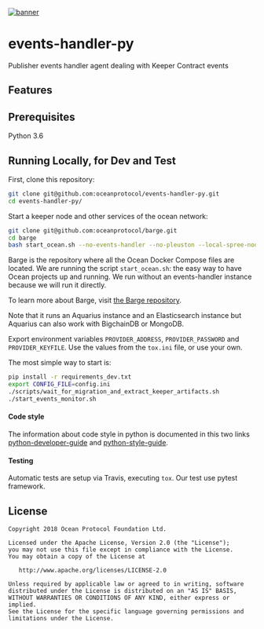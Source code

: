 [![banner](https://raw.githubusercontent.com/oceanprotocol/art/master/github/repo-banner%402x.png)](https://oceanprotocol.com)

# events-handler-py
Publisher events handler agent dealing with Keeper Contract events


## Features


## Prerequisites

Python 3.6

## Running Locally, for Dev and Test

First, clone this repository:

```bash
git clone git@github.com:oceanprotocol/events-handler-py.git
cd events-handler-py/
```

Start a keeper node and other services of the ocean network:

```bash
git clone git@github.com:oceanprotocol/barge.git
cd barge
bash start_ocean.sh --no-events-handler --no-pleuston --local-spree-node
```

Barge is the repository where all the Ocean Docker Compose files are located. 
We are running the script `start_ocean.sh`: the easy way to have Ocean projects 
up and running. We run without an events-handler instance because we will run it directly.

To learn more about Barge, visit [the Barge repository](https://github.com/oceanprotocol/barge).

Note that it runs an Aquarius instance and an Elasticsearch instance but Aquarius can 
also work with BigchainDB or MongoDB.

Export environment variables `PROVIDER_ADDRESS`, `PROVIDER_PASSWORD`
and `PROVIDER_KEYFILE`. Use the values from the `tox.ini` file, or use 
your own.

The most simple way to start is:

```bash
pip install -r requirements_dev.txt
export CONFIG_FILE=config.ini
./scripts/wait_for_migration_and_extract_keeper_artifacts.sh
./start_events_monitor.sh
```
 
#### Code style

The information about code style in python is documented in this two links [python-developer-guide](https://github.com/oceanprotocol/dev-ocean/blob/master/doc/development/python-developer-guide.md)
and [python-style-guide](https://github.com/oceanprotocol/dev-ocean/blob/master/doc/development/python-style-guide.md).

#### Testing

Automatic tests are setup via Travis, executing `tox`.
Our test use pytest framework.

## License

```
Copyright 2018 Ocean Protocol Foundation Ltd.

Licensed under the Apache License, Version 2.0 (the "License");
you may not use this file except in compliance with the License.
You may obtain a copy of the License at

   http://www.apache.org/licenses/LICENSE-2.0

Unless required by applicable law or agreed to in writing, software
distributed under the License is distributed on an "AS IS" BASIS,
WITHOUT WARRANTIES OR CONDITIONS OF ANY KIND, either express or implied.
See the License for the specific language governing permissions and
limitations under the License.
